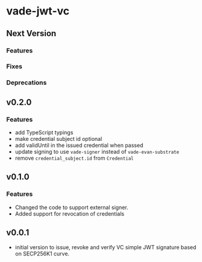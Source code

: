 # vade-jwt-vc

## Next Version

### Features

### Fixes

### Deprecations

## v0.2.0

### Features

- add TypeScript typings
- make credential subject id optional
- add validUntil in the issued credential when passed
- update signing to use `vade-signer` instead of `vade-evan-substrate`
- remove `credential_subject.id` from `Credential`

## v0.1.0

### Features

- Changed the code to support external signer.
- Added support for revocation of credentials

## v0.0.1

- initial version to issue, revoke and verify VC simple JWT signature based on SECP256K1 curve.
